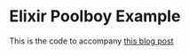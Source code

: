 # Elixir Poolboy Example

This is the code to accompany [this blog post](https://digitalronin.github.io/2015/12/12/elixir-worker-pooling-with-poolboy/)

